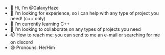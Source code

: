 - 👋 Hi, I’m @GalaxyHaze
- 👀 I’m looking for experience, so i can help with any type of project you need! (c++ only)
- 🌱 I’m currently learning C++
- 💞️ I’m looking to collaborate on any types of projects you need
- 📫 How to reach me: you can send to me an e-mail or searching for me on discord
- 😄 Pronouns: He/Him

<!---
GalaxyHaze/GalaxyHaze is a ✨ special ✨ repository because its `README.md` (this file) appears on your GitHub profile.
You can click the Preview link to take a look at your changes.
--->

